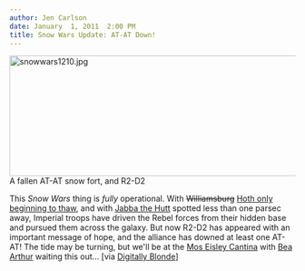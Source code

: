 ```yaml
---
author: Jen Carlson
date: January  1, 2011  2:00 PM
title: Snow Wars Update: AT-AT Down!
---
```


<p><span class="mt-enclosure mt-enclosure-image" style="display: inline;"> <img alt="snowwars1210.jpg" src="https://web.archive.org/web/20110323021403im_/http://gothamist.com/attachments/arts_jen/snowwars1210.jpg" width="640" height="212" class="image-none"> </span><br>
<span class="photo_caption">A fallen AT-AT snow fort, and R2-D2</span></p>

<p>This <em>Snow Wars</em> thing is <em>fully</em> operational. With <strike>Williamsburg</strike> <a href="https://web.archive.org/web/20110323021403/http://gothamist.com/2010/12/28/williamsburg_becomes_ice_planet_hot.php">Hoth only beginning to thaw</a>, and with <a href="https://web.archive.org/web/20110323021403/http://gothamist.com/2010/12/30/snow_wars_jabba_spotted_just_2500_m.php">Jabba the Hutt</a> spotted less than one parsec away, Imperial troops have driven the Rebel forces from their hidden base and pursued them across the galaxy. But now R2-D2 has appeared with an important message of hope, and the alliance has downed at least one AT-AT! The tide may be turning, but we&apos;ll be at the <a href="https://web.archive.org/web/20110323021403/http://www.youtube.com/watch?v=nSRwzP23ifI">Mos Eisley Cantina</a> with <a href="https://web.archive.org/web/20110323021403/http://www.youtube.com/watch?v=Q9qRO4XOZO8">Bea Arthur</a> waiting this out... [via <a href="https://web.archive.org/web/20110323021403/http://digitallyblonde.com/2010/12/top-5-star-wars-snow-sculptures">Digitally Blonde</a>]</p>